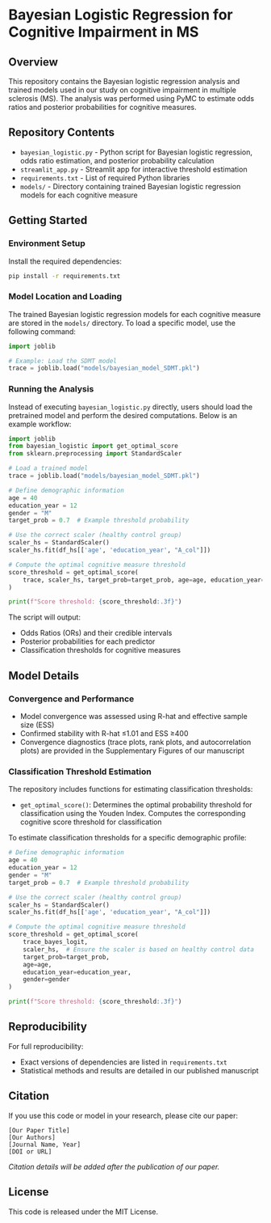 # Bayesian Logistic Regression for Cognitive Impairment in MS

## Overview

This repository contains the Bayesian logistic regression analysis and trained models used in our study on cognitive impairment in multiple sclerosis (MS). The analysis was performed using PyMC to estimate odds ratios and posterior probabilities for cognitive measures.

## Repository Contents

- `bayesian_logistic.py` - Python script for Bayesian logistic regression, odds ratio estimation, and posterior probability calculation
- `streamlit_app.py` - Streamlit app for interactive threshold estimation
- `requirements.txt` - List of required Python libraries
- `models/` - Directory containing trained Bayesian logistic regression models for each cognitive measure

## Getting Started

### Environment Setup

Install the required dependencies:

```bash
pip install -r requirements.txt
```

### Model Location and Loading

The trained Bayesian logistic regression models for each cognitive measure are stored in the `models/` directory. To load a specific model, use the following command:

```python
import joblib

# Example: Load the SDMT model
trace = joblib.load("models/bayesian_model_SDMT.pkl")
```

### Running the Analysis
Instead of executing `bayesian_logistic.py` directly, users should load the pretrained model and perform the desired computations. Below is an example workflow:

```python
import joblib
from bayesian_logistic import get_optimal_score
from sklearn.preprocessing import StandardScaler

# Load a trained model
trace = joblib.load("models/bayesian_model_SDMT.pkl")

# Define demographic information
age = 40
education_year = 12
gender = "M"
target_prob = 0.7  # Example threshold probability

# Use the correct scaler (healthy control group)
scaler_hs = StandardScaler()
scaler_hs.fit(df_hs[['age', 'education_year', "A_col"]])

# Compute the optimal cognitive measure threshold
score_threshold = get_optimal_score(
    trace, scaler_hs, target_prob=target_prob, age=age, education_year=education_year, gender=gender
)

print(f"Score threshold: {score_threshold:.3f}")
```

The script will output:

- Odds Ratios (ORs) and their credible intervals
- Posterior probabilities for each predictor
- Classification thresholds for cognitive measures

## Model Details

### Convergence and Performance

- Model convergence was assessed using R-hat and effective sample size (ESS)
- Confirmed stability with R-hat ≤1.01 and ESS ≥400
- Convergence diagnostics (trace plots, rank plots, and autocorrelation plots) are provided in the Supplementary Figures of our manuscript

### Classification Threshold Estimation

The repository includes functions for estimating classification thresholds:

- `get_optimal_score()`: Determines the optimal probability threshold for classification using the Youden Index. Computes the corresponding cognitive score threshold for classification

To estimate classification thresholds for a specific demographic profile:

```python
# Define demographic information
age = 40
education_year = 12
gender = "M"
target_prob = 0.7  # Example threshold probability

# Use the correct scaler (healthy control group)
scaler_hs = StandardScaler()
scaler_hs.fit(df_hs[['age', 'education_year', "A_col"]])

# Compute the optimal cognitive measure threshold
score_threshold = get_optimal_score(
    trace_bayes_logit, 
    scaler_hs,  # Ensure the scaler is based on healthy control data
    target_prob=target_prob, 
    age=age, 
    education_year=education_year, 
    gender=gender
)

print(f"Score threshold: {score_threshold:.3f}")
```

## Reproducibility

For full reproducibility:
- Exact versions of dependencies are listed in `requirements.txt`
- Statistical methods and results are detailed in our published manuscript

## Citation

If you use this code or model in your research, please cite our paper:

```text
[Our Paper Title]
[Our Authors]
[Journal Name, Year]
[DOI or URL]
```
*Citation details will be added after the publication of our paper.*

## License

This code is released under the MIT License.
